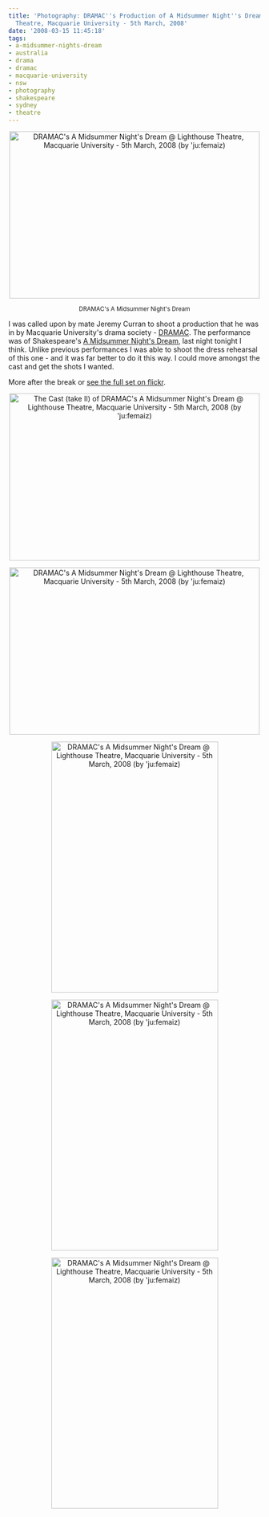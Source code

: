 ```yaml
---
title: 'Photography: DRAMAC''s Production of A Midsummer Night''s Dream @ Lighthouse
  Theatre, Macquarie University - 5th March, 2008'
date: '2008-03-15 11:45:18'
tags:
- a-midsummer-nights-dream
- australia
- drama
- dramac
- macquarie-university
- nsw
- photography
- shakespeare
- sydney
- theatre
---
```


<p style="text-align: center"><a href="http://www.flickr.com/photos/jufemaiz/2313741081/" title="DRAMAC's A Midsummer Night's Dream @ Lighthouse Theatre, Macquarie University - 5th March, 2008 (by 'ju:femaiz)"><img src="http://farm4.static.flickr.com/3086/2313741081_26a6c124d5.jpg" title="DRAMAC's A Midsummer Night's Dream @ Lighthouse Theatre, Macquarie University - 5th March, 2008 (by 'ju:femaiz)" alt="DRAMAC's A Midsummer Night's Dream @ Lighthouse Theatre, Macquarie University - 5th March, 2008 (by 'ju:femaiz)" height="333" width="500" /></a></p>
<p style="text-align: center"><small>DRAMAC's A Midsummer Night's Dream</small></p>
I was called upon by mate Jeremy Curran to shoot a production that he was in by Macquarie University's drama society - <a href="http://dramac.org">DRAMAC</a>. The performance was of Shakespeare's <a href="http://en.wikipedia.org/wiki/A_Midsummer_Night's_Dream">A Midsummer Night's Dream</a>, last night tonight I think. Unlike previous performances I was able to shoot the dress rehearsal of this one - and it was far better to do it this way. I could move amongst the cast and get the shots I wanted.

More after the break or <a href="http://flickr.com/photos/jufemaiz/sets/72157604058030293/">see the full set on flickr</a>.
<!--more-->
<p style="text-align: center"><a href="http://www.flickr.com/photos/jufemaiz/2313144808/" title="The Cast (take II) of DRAMAC's A Midsummer Night's Dream @ Lighthouse Theatre, Macquarie University - 5th March, 2008 (by 'ju:femaiz)"><img src="http://farm4.static.flickr.com/3270/2313144808_ee51cda443.jpg" title="The Cast (take II) of DRAMAC's A Midsummer Night's Dream @ Lighthouse Theatre, Macquarie University - 5th March, 2008 (by 'ju:femaiz)" alt="The Cast (take II) of DRAMAC's A Midsummer Night's Dream @ Lighthouse Theatre, Macquarie University - 5th March, 2008 (by 'ju:femaiz)" height="333" width="500" /></a></p>
<p style="text-align: center"><a href="http://www.flickr.com/photos/jufemaiz/2314546146/" title="DRAMAC's A Midsummer Night's Dream @ Lighthouse Theatre, Macquarie University - 5th March, 2008 (by 'ju:femaiz)"><img src="http://farm3.static.flickr.com/2242/2314546146_1f5d2d977f.jpg" title="DRAMAC's A Midsummer Night's Dream @ Lighthouse Theatre, Macquarie University - 5th March, 2008 (by 'ju:femaiz)" alt="DRAMAC's A Midsummer Night's Dream @ Lighthouse Theatre, Macquarie University - 5th March, 2008 (by 'ju:femaiz)" height="333" width="500" /></a></p>
<p style="text-align: center"><a href="http://www.flickr.com/photos/jufemaiz/2313734275/" title="DRAMAC's A Midsummer Night's Dream @ Lighthouse Theatre, Macquarie University - 5th March, 2008 (by 'ju:femaiz)"><img src="http://farm4.static.flickr.com/3020/2313734275_b2c34de73e.jpg" title="DRAMAC's A Midsummer Night's Dream @ Lighthouse Theatre, Macquarie University - 5th March, 2008 (by 'ju:femaiz)" alt="DRAMAC's A Midsummer Night's Dream @ Lighthouse Theatre, Macquarie University - 5th March, 2008 (by 'ju:femaiz)" height="500" width="333" /></a></p>
<p style="text-align: center"><a href="http://www.flickr.com/photos/jufemaiz/2314552020/" title="DRAMAC's A Midsummer Night's Dream @ Lighthouse Theatre, Macquarie University - 5th March, 2008 (by 'ju:femaiz)"><img src="http://farm3.static.flickr.com/2080/2314552020_2a0bf0f64a.jpg" title="DRAMAC's A Midsummer Night's Dream @ Lighthouse Theatre, Macquarie University - 5th March, 2008 (by 'ju:femaiz)" alt="DRAMAC's A Midsummer Night's Dream @ Lighthouse Theatre, Macquarie University - 5th March, 2008 (by 'ju:femaiz)" height="500" width="333" /></a></p>
<p style="text-align: center"><a href="http://www.flickr.com/photos/jufemaiz/2314558394/" title="DRAMAC's A Midsummer Night's Dream @ Lighthouse Theatre, Macquarie University - 5th March, 2008 (by 'ju:femaiz)"><img src="http://farm3.static.flickr.com/2150/2314558394_6f7b400361.jpg" title="DRAMAC's A Midsummer Night's Dream @ Lighthouse Theatre, Macquarie University - 5th March, 2008 (by 'ju:femaiz)" alt="DRAMAC's A Midsummer Night's Dream @ Lighthouse Theatre, Macquarie University - 5th March, 2008 (by 'ju:femaiz)" height="500" width="333" /></a></p>
